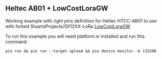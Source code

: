 ## Heltec AB01 + LowCostLoraGW

Working example with right pins definition for Heltec HTCC-AB01 to use with forked StuartsProjects/SX12XX-LoRa [LowCostLoraGW](https://github.com/CongducPham/LowCostLoRaGw/tree/master/Arduino/libraries/SX12XX)

To run this example you will need platform.io installed and run this command:

```
pio run && pio run --target upload && pio device monitor -b 115200
```
